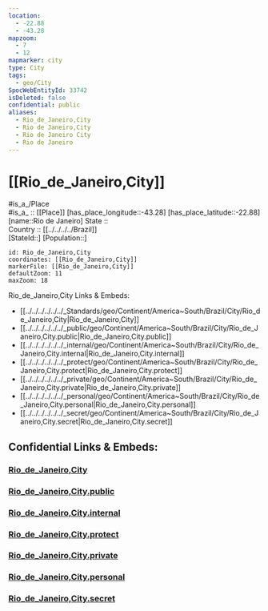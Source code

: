 ```yaml
---
location:
  - -22.88
  - -43.28
mapzoom:
  - 7
  - 12
mapmarker: city
type: City
tags:
  - geo/City
SpocWebEntityId: 33742
isDeleted: false
confidential: public
aliases:
  - Rio_de_Janeiro,City
  - Rio de Janeiro,City
  - Rio de Janeiro City
  - Rio de Janeiro 
---
```


# [[Rio_de_Janeiro,City]] 

#is_a_/Place  
#is_a_ :: [[Place]] 
[has_place_longitude::-43.28] 
[has_place_latitude::-22.88] 
[name::Rio de Janeiro] 
State ::  
Country :: [[../../../../Brazil]]  
[StateId::] 
[Population::] 



```leaflet
id: Rio_de_Janeiro,City
coordinates: [[Rio_de_Janeiro,City]] 
markerFile: [[Rio_de_Janeiro,City]] 
defaultZoom: 11 
maxZoom: 18
```
Rio_de_Janeiro,City Links & Embeds: 

- [[../../../../../../_Standards/geo/Continent/America~South/Brazil/City/Rio_de_Janeiro,City|Rio_de_Janeiro,City]] 
- [[../../../../../../_public/geo/Continent/America~South/Brazil/City/Rio_de_Janeiro,City.public|Rio_de_Janeiro,City.public]] 
- [[../../../../../../_internal/geo/Continent/America~South/Brazil/City/Rio_de_Janeiro,City.internal|Rio_de_Janeiro,City.internal]] 
- [[../../../../../../_protect/geo/Continent/America~South/Brazil/City/Rio_de_Janeiro,City.protect|Rio_de_Janeiro,City.protect]] 
- [[../../../../../../_private/geo/Continent/America~South/Brazil/City/Rio_de_Janeiro,City.private|Rio_de_Janeiro,City.private]] 
- [[../../../../../../_personal/geo/Continent/America~South/Brazil/City/Rio_de_Janeiro,City.personal|Rio_de_Janeiro,City.personal]] 
- [[../../../../../../_secret/geo/Continent/America~South/Brazil/City/Rio_de_Janeiro,City.secret|Rio_de_Janeiro,City.secret]] 


## Confidential Links & Embeds: 

### [Rio_de_Janeiro,City](/_Standards/Earth/Continent/America~South/Brazil/states~Brazil/Rio_de_Janeiro,State/City/Rio_de_Janeiro,City.md) 

### [Rio_de_Janeiro,City.public](/_public/Earth/Continent/America~South/Brazil/states~Brazil/Rio_de_Janeiro,State/City/Rio_de_Janeiro,City.public.md) 

### [Rio_de_Janeiro,City.internal](/_internal/Earth/Continent/America~South/Brazil/states~Brazil/Rio_de_Janeiro,State/City/Rio_de_Janeiro,City.internal.md) 

### [Rio_de_Janeiro,City.protect](/_protect/Earth/Continent/America~South/Brazil/states~Brazil/Rio_de_Janeiro,State/City/Rio_de_Janeiro,City.protect.md) 

### [Rio_de_Janeiro,City.private](/_private/Earth/Continent/America~South/Brazil/states~Brazil/Rio_de_Janeiro,State/City/Rio_de_Janeiro,City.private.md) 

### [Rio_de_Janeiro,City.personal](/_personal/Earth/Continent/America~South/Brazil/states~Brazil/Rio_de_Janeiro,State/City/Rio_de_Janeiro,City.personal.md) 

### [Rio_de_Janeiro,City.secret](/_secret/Earth/Continent/America~South/Brazil/states~Brazil/Rio_de_Janeiro,State/City/Rio_de_Janeiro,City.secret.md)

